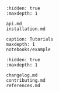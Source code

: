 ```{include} ../README.md

```

```{toctree}
:hidden: true
:maxdepth: 1

api.md
installation.md
```

```{toctree}
caption: Tutorials
maxdepth: 1
notebooks/example
```

```{toctree}
:hidden: true
:maxdepth: 1

changelog.md
contributing.md
references.md
```
